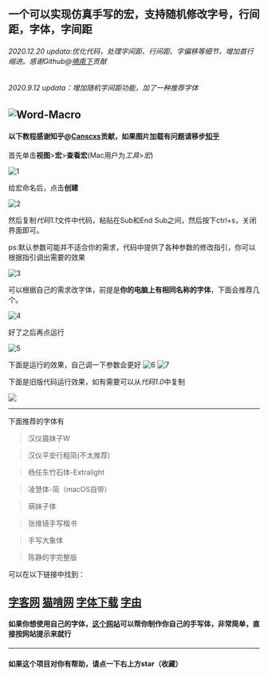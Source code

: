 ## 一个可以实现仿真手写的宏，支持随机修改字号，行间距，字体，字间距
###### 2020.12.20 updata:优化代码，处理字间距、行间距、字偏移等细节，增加首行缩进。感谢Github@[喃南下](https://github.com/Airomeo)贡献
###### 2020.9.12  updata：增加随机字间距功能，加了一种推荐字体
![Word-Macro](https://socialify.git.ci/zhaoruheng/Word-Macro/image?font=Inter&forks=1&issues=1&owner=1&pattern=Signal&pulls=1&stargazers=1&theme=Light)
---
#### 以下教程感谢知乎@[Canscxs](https://www.zhihu.com/people/cans-18-32)贡献，如果图片加载有问题请移步[知乎](https://zhuanlan.zhihu.com/p/338196683)

首先单击**视图**>**宏**>**查看宏**(Mac用户为*工具*>*宏*)

![1](https://github.com/zhaoruheng/Word-Macro/blob/master/image/1.jpg?raw=true)

给宏命名后，点击**创建**

![2](https://github.com/zhaoruheng/Word-Macro/blob/master/image/2.jpg?raw=true)

然后复制*代码1.1*文件中代码，粘贴在Sub和End Sub之间，然后按下ctrl+s，关闭界面即可。

ps:默认参数可能并不适合你的需求，代码中提供了各种参数的修改指引，你可以根据指引调出需要的效果

![3](https://github.com/zhaoruheng/Word-Macro/blob/master/image/3.jpg?raw=true)

可以根据自己的需求改字体，前提是**你的电脑上有相同名称的字体**，下面会推荐几个。

![4](https://github.com/zhaoruheng/Word-Macro/blob/master/image/4.jpg?raw=true)

好了之后再点运行

![5](https://github.com/zhaoruheng/Word-Macro/blob/master/image/5.jpg?raw=true)

下面是运行的效果，自己调一下参数会更好
![6](https://github.com/zhaoruheng/Word-Macro/blob/master/image/6.png?raw=true)
![7](https://github.com/zhaoruheng/Word-Macro/blob/master/image/7.png?raw=true)

下面是旧版代码运行效果，如有需要可以从*代码1.0*中复制

![](https://s1.ax1x.com/2020/08/08/a5NtP0.jpg)

---

下面推荐的字体有

>汉仪晨妹子W

>汉仪平安行粗简(不太推荐)

>杨任东竹石体-Extralight

>凌慧体-简（macOS自带）

>萌妹子体

>张维镜手写楷书

>手写大象体

>陈静的字完整版

可以在以下链接中找到：

[字客网](https://www.fontke.com/)
[猫啃网](https://www.maoken.com/)
[字体下载](https://www.qiuziti.com/)
[字由](http://www.hellofont.cn)
---
#### 如果你想使用自己的字体，[这个网站](http://59.108.48.27/flexifont-chn/login/)可以帮你制作你自己的手写体，非常简单，直接按网站提示来就行
---
#### 如果这个项目对你有帮助，请点一下右上方star（收藏）
